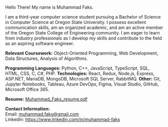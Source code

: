 Hello There! My name is Muhammad Faks.

I am a third-year computer science student pursuing a Bachelor of Science in Computer Science at Oregon State University. I possess excellent communication skills, am an organized academic, and am an active member of the Oregon State College of Engineering community. I am eager to learn from industry professionals as I develop my skills and contribute to the field as an aspiring software engineer.

**Relevant Coursework:** Object-Oriented Programming, Web Development, Data Structures, Analysis of Algorithms.

**Programming Languages:** Python, C++, JavaScript, TypeScript, SQL, HTML, CSS, C, C#, PHP. 
**Technologies:** React, Redux, Node.js, Express, ASP.NET, MariaDB, MongoDB, Microsoft SQL Server, RabbitMQ. 
**Other:** Git, Jupyter Notebooks, Tableau, Azure DevOps, Figma, Visual Studio, GitHub, Microsoft Office 365.    

**Resume:** [Muhammad_Faks_resume.pdf](https://github.com/mfaks/mfaks/files/13643840/Muhammad_Faks_resume.pdf)

**Contact Information:**    
Email: muhammad.faks@gmail.com     
LinkedIn: https://www.linkedin.com/in/muhammad-faks
